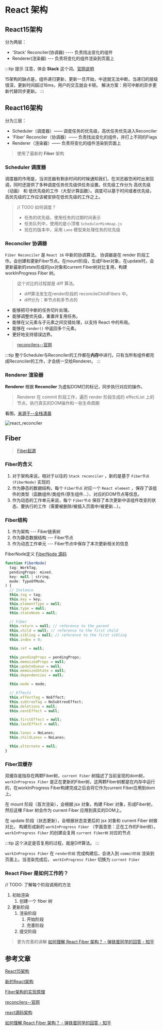 # React 架构

## React15架构

分为两层：

- 'Stack' Reconciler(协调器) ---- 负责找出变化的组件
- Renderer(渲染器) --- 负责将变化的组件渲染到页面上

:::tip 提示
注意，体会 **Stack** 这个词。[官网说明](https://zh-hans.reactjs.org/docs/implementation-notes.html)

15架构的缺点是，组件递归更新，更新一旦开始，中途就无法中断。当递归的层级很深，更新时间超过16ms，用户的交互就会卡顿。
解决方案：用可中断的异步更新代替同步更新。
:::

## React16架构

分为三层：

- Scheduler（调度器）—— 调度任务的优先级，高优任务优先进入Reconciler
- 'Fiber' Reconciler（协调器）—— 负责找出变化的组件，并打上不同的Flags
- Renderer（渲染器）—— 负责将变化的组件渲染到页面上

> 使用了最新的 **Fiber** 架构

### Scheduler 调度器

调度器的作用是，当浏览器有剩余时间的时候通知我们，在浏览器空闲时出发回调，同时还提供了多种调度任务优先级供任务设置。优先级工作分为 高优先级（动画） 和 低优先级的工作（大型计算函数）。调度可以基于时间或者优先级，高优先级的工作应该被安排在低优先级的工作之上。

> // TODO 如何调度？
> - 任务的优先级，使用任务的过期时间表示
> - 任务队列中，使用的是小顶堆 `SchedulerMinHeap.js`
> - 现在的版本中，采用 `Lane` 模型来处理任务的优先级

### Reconciler 协调器

`Fiber Reconciler` 是 `React 16` 中新的协调算法。 协调器是在 render 阶段工作。会创建和更新Fiber节点。在mount阶段，生成Fiber对象，在update时，会更新最新的state形成的jsx对象和current Fiber树对比复用，构建 workInProgress Fiber 树。

> 这个对比的过程就是 diff 算法。
> - diff算法发生在render阶段的 reconcileChildFibers 中。
> - diff分为：单节点和多节点的

- 能够把可中断的任务切片处理。
- 能够调整优先级，重置并复用任务。
- 能够在父元素与子元素之间交错处理，以支持 React 中的布局。
- 能够在 `render()` 中返回多个元素。
- 更好地支持错误边界。

> [reconcilers--官网](https://zh-hans.reactjs.org/docs/codebase-overview.html#reconcilers)

:::tip
整个Scheduler与Reconciler的工作都在**内存**中进行。只有当所有组件都完成Reconciler的工作，才会统一交给Renderer。
:::

### Renderer 渲染器

**Renderer** 根据 **Reconciler** 为虚拟DOM打的标记，同步执行对应的操作。

> Renderer 在 commit 阶段工作，遍历 render 阶段生成的 effectList 上的节点，执行真实的DOM操作和一些生命周期

看图。[来源于--全栈潇晨](https://xiaochen1024.com/courseware/60b1b2f6cf10a4003b634718/60b1b328cf10a4003b63471b)

![react_reconciler](../.vuepress/public/img/react/react_reconciler.png)

## Fiber

> [Fiber起源](https://github.com/acdlite/react-fiber-architecture)

### Fiber的含义

1. 对于架构来说，相对于以往的 `Stack reconciler` ，新的是基于 `Fiber节点(FiberNode)` 实现的
2. 作为静态的数据结构，每个 `Fiber节点` 对应一个 `React element` ，保存了该组件的类型（函数组件/类组件/原生组件...）、对应的DOM节点等信息。
3. 作为动态的工作单元来说，每个 `Fiber节点` 保存了本次更新中该组件改变的状态、要执行的工作（需要被删除/被插入页面中/被更新...）。

### Fiber结构

1. 作为架构 --- Fiber链表树
2. 作为静态数据结构 --- Fiber节点
3. 作为动态工作单元 --- Fiber节点中保存了本次更新相关的信息

FiberNode定义 [FiberNode 源码](https://github.com/facebook/react/blob/1fb18e22ae66fdb1dc127347e169e73948778e5a/packages/react-reconciler/src/ReactFiber.new.js#L117)

```js
function FiberNode(
  tag: WorkTag,
  pendingProps: mixed,
  key: null | string,
  mode: TypeOfMode,
) {
  // Instance
  this.tag = tag;
  this.key = key;
  this.elementType = null;
  this.type = null;
  this.stateNode = null;

  // Fiber
  this.return = null; // reference to the parent
  this.child = null; // reference to the first child
  this.sibling = null; // reference to the first sibling
  this.index = 0;

  this.ref = null;

  this.pendingProps = pendingProps;
  this.memoizedProps = null;
  this.updateQueue = null;
  this.memoizedState = null;
  this.dependencies = null;

  this.mode = mode;

  // Effects
  this.effectTag = NoEffect;
  this.subtreeTag = NoSubtreeEffect;
  this.deletions = null;
  this.nextEffect = null;

  this.firstEffect = null;
  this.lastEffect = null;

  this.lanes = NoLanes;
  this.childLanes = NoLanes;

  this.alternate = null;
}
```

### Fiber双缓存

双缓存是指存在两颗Fiber树，`current Fiber` 树描述了当前呈现的dom树，`workInProgress Fiber` 是正在更新的Fiber树，这两颗Fiber树都是在内存中运行的，在workInProgress Fiber构建完成之后会将它作为current Fiber应用到dom上。

在 mount 阶段（首次渲染），会根据 jsx 对象，构建 Fiber 对象，形成Fiber树，然后这棵 Fiber 树会作为 current Fiber 应用到真实的DOM上。

在 update 阶段（状态更新），会根据状态变更后的 jsx 对象和 current Fiber 树做对比，
构建形成新的 `workInProgress Fiber` （字面意思：正在工作的Fiber树）。`workInProgress Fiber` 的创建会复用 `current Fiber树` 对应的节点

:::tip
这个决定是否复用的过程，就是Diff算法。
:::

`workInProgress Fiber` 在 `render阶段` 完成构建后，会进入到 `commit阶段` 渲染到页面上。当渲染完成后， `workInProgress Fiber` 切换为 `current Fiber`

### React Fiber 是如何工作的？

// TODO: 了解每个阶段调用的方法

1. 初始渲染
   1. 创建一个 fiber 树
2. 更新阶段
   1. 渲染阶段
      1. 开始阶段
      2. 完善阶段
   2. 提交阶段

> 更为完善的讲解 [如何理解 React Fiber 架构？ - 弹铁蛋同学的回答 - 知乎](https://www.zhihu.com/question/49496872/answer/2137978516)

## 参考文章

[React15架构](https://react.iamkasong.com/preparation/oldConstructure.html)

[新的React架构](https://react.iamkasong.com/preparation/newConstructure.html)

[Fiber架构的实现原理](https://react.iamkasong.com/process/fiber.html)

[reconcilers--官网](https://zh-hans.reactjs.org/docs/codebase-overview.html#reconcilers)

[react源码架构](https://xiaochen1024.com/courseware/60b1b2f6cf10a4003b634718/60b1b328cf10a4003b63471b)

[如何理解 React Fiber 架构？ - 弹铁蛋同学的回答 - 知乎](https://www.zhihu.com/question/49496872/answer/2137978516)

